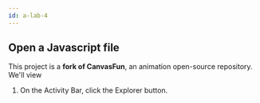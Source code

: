 ```yaml
---
id: a-lab-4
---
```


## Open a Javascript file

This project is a **fork of CanvasFun**, an animation open-source repository.  We'll view 

1. On the Activity Bar, click the Explorer button.  